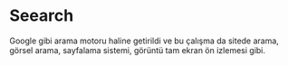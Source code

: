 # Seearch
Google gibi arama motoru haline getirildi ve bu çalışma da sitede arama, görsel arama, sayfalama sistemi, görüntü tam ekran ön izlemesi gibi.
